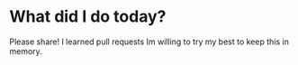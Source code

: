 # What did I do today?
Please share!
I learned pull requests 
Im willing to try my best to keep this in memory.
